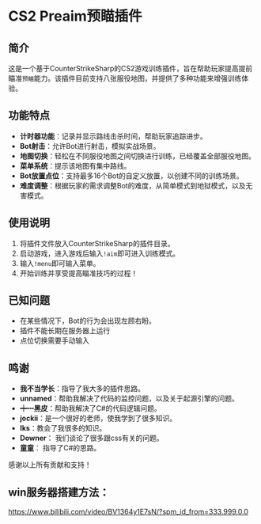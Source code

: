# CS2 Preaim预瞄插件
  
## 简介  
  
这是一个基于CounterStrikeSharp的CS2游戏训练插件，旨在帮助玩家提高提前瞄准`预瞄`能力。该插件目前支持八张服役地图，并提供了多种功能来增强训练体验。  
  
## 功能特点  
  
- **计时器功能**：记录并显示路线击杀时间，帮助玩家追踪进步。  
- **Bot射击**：允许Bot进行射击，模拟实战场景。  
- **地图切换**：轻松在不同服役地图之间切换进行训练，已经覆盖全部服役地图。  
- **菜单系统**：提示该地图有集中路线。  
- **Bot放置点位**：支持最多16个Bot的自定义放置，以创建不同的训练场景。  
- **难度调整**：根据玩家的需求调整Bot的难度，从简单模式到地狱模式，以及无害模式。  
  
## 使用说明  
  
1. 将插件文件放入CounterStrikeSharp的插件目录。  
2. 启动游戏，进入游戏后输入`!aim`即可进入训练模式。  
3. 输入`!menu`即可输入菜单。  
4. 开始训练并享受提高瞄准技巧的过程！  
  
## 已知问题  
  
- 在某些情况下，Bot的行为会出现左顾右盼。  
- 插件不能长期在服务器上运行
- 点位切换需要手动输入
  
## 鸣谢  
  
- **我不当学长**：指导了我大多的插件思路。  
- **unnamed**：帮助我解决了代码的监控问题，以及关于起源引擎的问题。  
- **┿┅黑皮**：帮助我解决了C#的代码逻辑问题。  
- **jockii**：是一个很好的老师，使我学到了很多知识。
- **Iks**：教会了我很多的知识。
- **Downer**： 我们谈论了很多跟css有关的问题。
- **童童**： 指导了C#的思路。
  
感谢以上所有贡献和支持！

## win服务器搭建方法：

https://www.bilibili.com/video/BV1364y1E7sN/?spm_id_from=333.999.0.0
